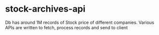 # stock-archives-api
Db has around 1M records of Stock price of different companies. Various APIs are written to fetch, process records and send to client
